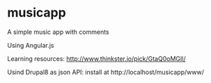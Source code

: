 musicapp
========

A simple music app with comments

Using Angular.js

Learning resources:
http://www.thinkster.io/pick/GtaQ0oMGIl/

Usind Drupal8 as json API:
install at 
http://localhost/musicapp/www/

